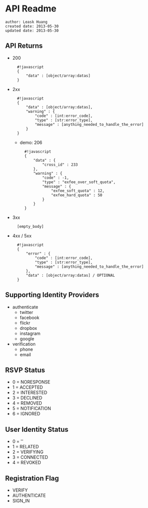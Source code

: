 # API Readme
    author: Leask Huang
    created date: 2013-05-30
    updated date: 2013-05-30


## API Returns
- 200

        #!javascript
        {
            "data" : [object/array:datas]
        }

- 2xx

        #!javascript
        {
            "data" : [object/array:datas],
            "warning" : {
                "code" : [int:error_code],
                "type" : [str:error_type],
                "message" : [anything_needed_to_handle_the_error]
            }
        }

    * demo: 206

            #!javascript
            {
                "data" : {
                    "cross_id" : 233
                },
                "warning" : {
                    "code" : -1,
                    "type" : "exfee_over_soft_quota",
                    "message" : {
                        "exfee_soft_quota" : 12,
                        "exfee_hard_quota" : 50
                    }
                }
            }

- 3xx

        [empty_body]

- 4xx / 5xx

        #!javascript
        {
            "error" : {
                "code" : [int:error_code],
                "type" : [str:error_type],
                "message" : [anything_needed_to_handle_the_error]
            },
            "data" : [object/array:datas] / OPTIONAL
        }


## Supporting Identity Providers
- authenticate
    * twitter
    * facebook
    * flickr
    * dropbox
    * instagram
    * google
- verification
    * phone
    * email


## RSVP Status
* 0 = NORESPONSE
* 1 = ACCEPTED
* 2 = INTERESTED
* 3 = DECLINED
* 4 = REMOVED
* 5 = NOTIFICATION
* 6 = IGNORED


## User Identity Status
* 0 = ''
* 1 = RELATED
* 2 = VERIFYING
* 3 = CONNECTED
* 4 = REVOKED


## Registration Flag
* VERIFY
* AUTHENTICATE
* SIGN_IN
